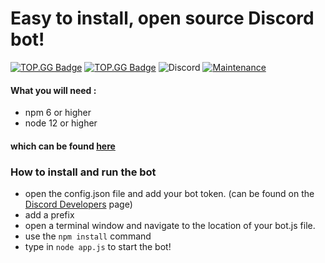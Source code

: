 # Easy to install, open source Discord bot!
[![TOP.GG Badge](https://discord.com/api/guilds/760671114232856647/widget.png?style=shield)](https://discord.gg/Czpq7Jd)
[![TOP.GG Badge](https://discord.com/api/guilds/264445053596991498/widget.png?style=shield)](https://discord.gg/dbl)
![Discord](https://img.shields.io/discord/747111170531393679?color=lightblue&label=Helix%20Support&style=for-the-badge)
[![Maintenance](https://img.shields.io/badge/Maintained%3F-yes-green.svg)](https://GitHub.com/Naereen/StrapDown.js/graphs/commit-activity)




#### What you will need : 
- npm 6 or higher 
- node 12 or higher
#### which can be found [here](https://nodejs.org/)

### How to install and run the bot
- open the config.json file and add your bot token. (can be found on the [Discord Developers](https://discord.com/developers/applications/) page)
- add a prefix
- open a terminal window and navigate to the location of your bot.js file.
- use the `npm install` command
- type in `node app.js` to start the bot!

<!--
**crumberry/crumberry** is a ✨ _special_ ✨ repository because its `README.md` (this file) appears on your GitHub profile.

Here are some ideas to get you started:

- ⚡ Fun fact: ...
-->
